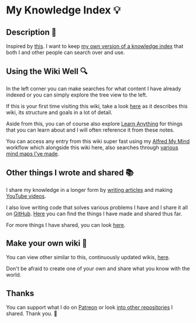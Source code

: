 # My Knowledge Index 💡
## Description 📕
Inspired by [this](https://yoshuawuyts.gitbooks.io/knowledge/content/). I want to keep [my own version of a knowledge index](https://nikitavoloboev.gitbooks.io/knowledge/content/) that both I and other people can search over and use.

## Using the Wiki Well 🔍
In the left corner you can make searches for what content I have already indexed or you can simply explore the tree view to the left.

If this is your first time visiting this wiki, take a look [here](meta/meta.md) as it describes this wiki, its structure and goals in a lot of detail.

Aside from this, you can of course also explore [Learn Anything](https://learn-anything.xyz) for things that you can learn about and I will often reference it from these notes.

You can access any entry from this wiki super fast using my [Alfred My Mind](https://github.com/nikitavoloboev/alfred-my-mind) workflow which alongside this wiki here, also searches through [various mind maps I've made](./meta/my-mind.md).

## Other things I wrote and shared 📚
I share my knowledge in a longer form by [writing articles](https://medium.com/@NikitaVoloboev) and making [YouTube videos](https://github.com/nikitavoloboev/my-youtube).

I also love writing code that solves various problems I have and I share it all on [GitHub](https://github.com/nikitavoloboev). [Here](http://nikitavoloboev.xyz/projects/) you can find the things I have made and shared thus far.

For more things I have shared, you can look [here](./sharing/sharing.md).

## Make your own wiki 📓
You can view other similar to this, continuously updated wikis, [here](https://github.com/RichardLitt/meta-knowledge). 

Don't be afraid to create one of your own and share what you know with the world. 

## Thanks
You can support what I do on [Patreon](https://www.patreon.com/nikitavoloboev) or look [into other repositories](https://my.mindnode.com/ZKGETDkUaQUsL3q8q9z788CxG84oEHgDiT79GuzX#-143.5,-902.6,0) I shared. Thank you. 💚